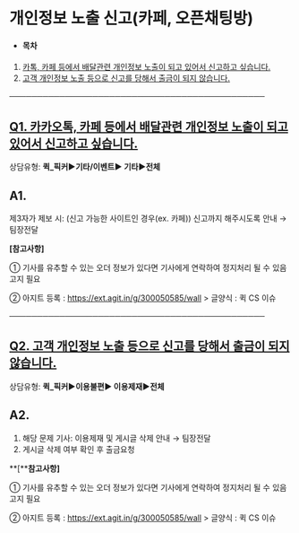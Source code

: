 # 개인정보 노출 신고(카페, 오픈채팅방)

* #### **목차**

1. [카톡, 카페 등에서 배달관련 개인정보 노출이 되고 있어서 신고하고 싶습니다.](#01HRXDX3YD1HHDJMZM9BGB0JQJ)
2. [고객 개인정보 노출 등으로 신고를 당해서 출금이 되지 않습니다.](#01HRXEC2P1VF6ACVD160VEM5CC)

──────────────────────────────────────────────

[**Q1. 카카오톡, 카페 등에서 배달관련 개인정보 노출이 되고 있어서 신고하고 싶습니다.**](#h_01JD6RQVCDVR4CYFZKYVZKGWBT)
-------------------------------------------------------------------------------------

상담유형: **퀵\_픽커▶기타/이벤트▶ 기타▶전체**

**A1.**
-------

제3자가 제보 시: (신고 가능한 사이트인 경우(ex. 카페)) 신고까지 해주시도록 안내 → 팀장전달

**[참고사항]**

① 기사를 유추할 수 있는 오더 정보가 있다면 기사에게 연락하여 정지처리 될 수 있음 고지 필요

② 아지트 등록 : <https://ext.agit.in/g/300050585/wall> > 글양식 : 퀵 CS 이슈

──────────────────────────────────────────────

[**Q2. 고객 개인정보 노출 등으로 신고를 당해서 출금이 되지 않습니다.**](#h_01JD6RQVCDVR4CYFZKYVZKGWBT)
----------------------------------------------------------------------------

상담유형: **퀵\_픽커▶이용불편▶ 이용제재▶전체**

**A2.**
-------

1. 해당 문제 기사: 이용제재 및 게시글 삭제 안내 → 팀장전달   
2. 게시글 삭제 여부 확인 후 출금요청

**[****참고사항]**

① 기사를 유추할 수 있는 오더 정보가 있다면 기사에게 연락하여 정지처리 될 수 있음 고지 필요

② 아지트 등록 : <https://ext.agit.in/g/300050585/wall> > 글양식 : 퀵 CS 이슈